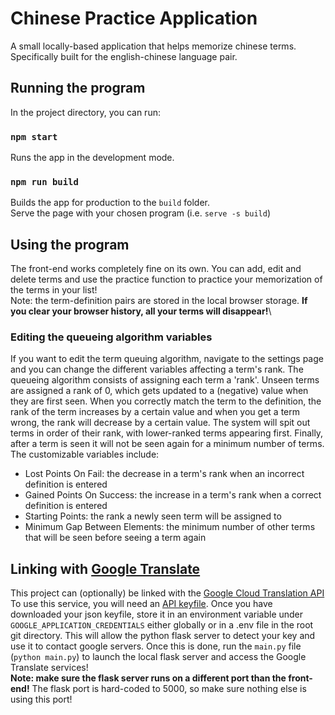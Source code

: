 # Chinese Practice Application
A small locally-based application that helps memorize chinese terms. Specifically built for the english-chinese
language pair.

## Running the program
In the project directory, you can run:

### `npm start`
Runs the app in the development mode.

### `npm run build`
Builds the app for production to the `build` folder.\
Serve the page with your chosen program (i.e. `serve -s build`)

## Using the program
The front-end works completely fine on its own. You can add, edit and delete terms and use the practice function to
practice your memorization of the terms in your list!\
Note: the term-definition pairs are stored in the local browser storage. **If you clear your browser history, all your 
terms will disappear!**\

### Editing the queueing algorithm variables
If you want to edit the term queuing algorithm, navigate to the settings page and you can change the different variables
affecting a term's rank. The queueing algorithm consists of assigning each term a 'rank'. Unseen terms are assigned a 
rank of 0, which gets updated to a (negative) value when they are first seen. When you correctly match the term to the
definition, the rank of the term increases by a certain value and when you get a term wrong, the rank will decrease by
a certain value. The system will spit out terms in order of their rank, with lower-ranked terms appearing first.
Finally, after a term is seen it will not be seen again for a minimum number of terms. The customizable variables
include:
- Lost Points On Fail: the decrease in a term's rank when an incorrect definition is entered
- Gained Points On Success: the increase in a term's rank when a correct definition is entered
- Starting Points: the rank a newly seen term will be assigned to
- Minimum Gap Between Elements: the minimum number of other terms that will be seen before seeing a term again

## Linking with [Google Translate](https://translate.google.com/)
This project can (optionally) be linked with the [Google Cloud Translation API](https://cloud.google.com/translate)
To use this service, you will need an 
[API keyfile](https://cloud.google.com/translate/docs/setup#creating_service_accounts_and_keys). Once you have
downloaded your json keyfile, store it in an environment variable under `GOOGLE_APPLICATION_CREDENTIALS` either globally
or in a .env file in the root git directory. This will allow the python flask server to detect your key and use it to
contact google servers. Once this is done, run the `main.py` file (`python main.py`) to launch the local flask server
and access the Google Translate services!\
**Note: make sure the flask server runs on a different port than the front-end!** The flask port is hard-coded to 5000, 
so make sure nothing else is using this port!